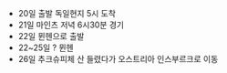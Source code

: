
- 20일 출발 독일현지 5시 도착 
- 21일 마인츠 저녁 6시30분 경기 
- 22일 뮌헨으로 출발 
- 22~25일 ? 뮌헨
- 26일 추크슈피체 산 들렸다가 오스트리아 인스부르크로 이동
